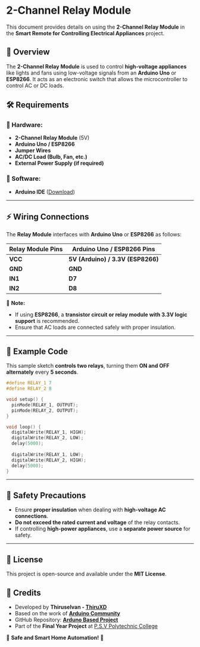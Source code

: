 # 2-Channel Relay Module

This document provides details on using the **2-Channel Relay Module** in the **Smart Remote for Controlling Electrical Appliances** project.

## 📌 Overview
The **2-Channel Relay Module** is used to control **high-voltage appliances** like lights and fans using low-voltage signals from an **Arduino Uno** or **ESP8266**. It acts as an electronic switch that allows the microcontroller to control AC or DC loads.

## 🛠 Requirements
### 🔹 Hardware:
- **2-Channel Relay Module** (5V)
- **Arduino Uno / ESP8266**
- **Jumper Wires**
- **AC/DC Load (Bulb, Fan, etc.)**
- **External Power Supply (if required)**

### 🔹 Software:
- **Arduino IDE** ([Download](https://www.arduino.cc/en/software))

---

## ⚡ Wiring Connections
The **Relay Module** interfaces with **Arduino Uno** or **ESP8266** as follows:

| **Relay Module Pins** | **Arduino Uno / ESP8266 Pins** |
|---------------------|----------------------|
| **VCC**            | **5V (Arduino) / 3.3V (ESP8266)** |
| **GND**            | **GND**               |
| **IN1**            | **D7**                |
| **IN2**            | **D8**                |

📌 **Note:**
- If using **ESP8266**, a **transistor circuit or relay module with 3.3V logic support** is recommended.
- Ensure that AC loads are connected safely with proper insulation.

---

## 🚀 Example Code
This sample sketch **controls two relays**, turning them **ON and OFF alternately** every **5 seconds**.

```cpp
#define RELAY_1 7
#define RELAY_2 8

void setup() {
  pinMode(RELAY_1, OUTPUT);
  pinMode(RELAY_2, OUTPUT);
}

void loop() {
  digitalWrite(RELAY_1, HIGH);
  digitalWrite(RELAY_2, LOW);
  delay(5000);
  
  digitalWrite(RELAY_1, LOW);
  digitalWrite(RELAY_2, HIGH);
  delay(5000);
}
```

---

## 📜 Safety Precautions
- Ensure **proper insulation** when dealing with **high-voltage AC connections**.
- **Do not exceed the rated current and voltage** of the relay contacts.
- If controlling **high-power appliances**, use a **separate power source** for safety.

---

## 📜 License
This project is open-source and available under the **MIT License**.

## 🙌 Credits
- Developed by **Thiruselvan - [ThiruXD](https://github.com/ThiruXD)**
- Based on the work of **[Arduino Community](https://forum.arduino.cc/)**
- GitHub Repository: **[Arduno Based Project](https://github.com/ThiruXD/Arduno-Based-Project)**
- Part of the **Final Year Project** at [P.S.V Polytechnic College](https://g.co/kgs/e5nvPrM)

🚀 **Safe and Smart Home Automation!** 🎉
